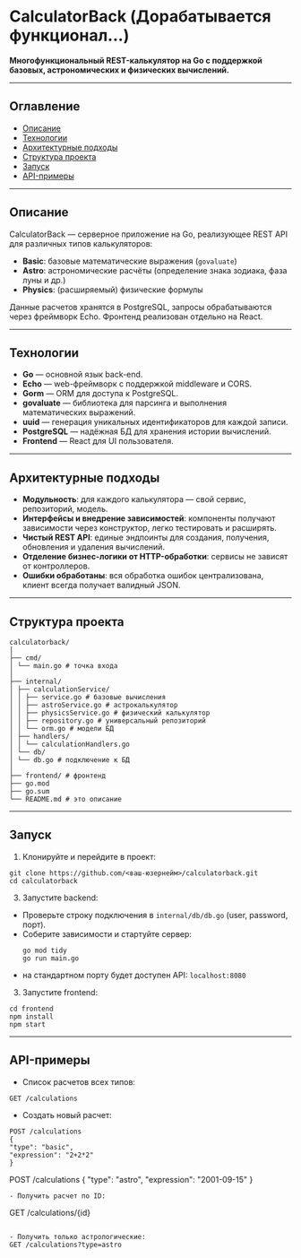 # CalculatorBack (Дорабатывается функционал...)

**Многофункциональный REST-калькулятор на Go с поддержкой базовых, астрономических и физических вычислений.**

---

## Оглавление

- [Описание](#описание)
- [Технологии](#технологии)
- [Архитектурные подходы](#архитектурные-подходы)
- [Структура проекта](#структура-проекта)
- [Запуск](#запуск)
- [API-примеры](#api-примеры)

---

## Описание

CalculatorBack — серверное приложение на Go, реализующее REST API для различных типов калькуляторов:
- **Basic**: базовые математические выражения (`govaluate`)
- **Astro**: астрономические расчёты (определение знака зодиака, фаза луны и др.)
- **Physics**: (расширяемый) физические формулы

Данные расчетов хранятся в PostgreSQL, запросы обрабатываются через фреймворк Echo.
Фронтенд реализован отдельно на React.

---

## Технологии

- **Go** — основной язык back-end.
- **Echo** — web-фреймворк с поддержкой middleware и CORS.
- **Gorm** — ORM для доступа к PostgreSQL.
- **govaluate** — библиотека для парсинга и выполнения математических выражений.
- **uuid** — генерация уникальных идентификаторов для каждой записи.
- **PostgreSQL** — надёжная БД для хранения истории вычислений.
- **Frontend** — React для UI пользователя.

---

## Архитектурные подходы

- **Модульность**: для каждого калькулятора — свой сервис, репозиторий, модель.
- **Интерфейсы и внедрение зависимостей**: компоненты получают зависимости через конструктор, легко тестировать и расширять.
- **Чистый REST API**: единые эндпоинты для создания, получения, обновления и удаления вычислений.
- **Отделение бизнес-логики от HTTP-обработки**: сервисы не зависят от контроллеров.
- **Ошибки обработаны**: вся обработка ошибок централизована, клиент всегда получает валидный JSON.

---

## Структура проекта

```
calculatorback/
│
├── cmd/
│ └── main.go # точка входа
│
├── internal/
│ ├── calculationService/
│ │ ├── service.go # базовые вычисления
│ │ ├── astroService.go # астрокалькулятор
│ │ ├── physicsService.go # физический калькулятор
│ │ ├── repository.go # универсальный репозиторий
│ │ └── orm.go # модели БД
│ ├── handlers/
│ │ └── calculationHandlers.go
│ └── db/
│ └── db.go # подключение к БД
│
├── frontend/ # фронтенд
├── go.mod
├── go.sum
└── README.md # это описание
```

---

## Запуск

1. Клонируйте и перейдите в проект:
```
git clone https://github.com/<ваш-юзернейм>/calculatorback.git
cd calculatorback
```

3. Запустите backend:
- Проверьте строку подключения в `internal/db/db.go` (user, password, порт).
- Соберите зависимости и стартуйте сервер:
  ```
  go mod tidy
  go run main.go
  ```
- на стандартном порту будет доступен API: `localhost:8080`

3. Запустите frontend:
```
cd frontend
npm install
npm start
```

---

## API-примеры

- Список расчетов всех типов:
```
GET /calculations
```
- Создать новый расчет:
```
POST /calculations
{
"type": "basic",
"expression": "2+2*2"
}
```
POST /calculations
{
"type": "astro",
"expression": "2001-09-15"
}
```
- Получить расчет по ID:
```
GET /calculations/{id}
```

- Получить только астрологические:
GET /calculations?type=astro
